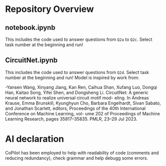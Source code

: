 # Repository Overview

## notebook.ipynb

This includes the code used to answer questions from `Q2a` to `Q2c`. Select task number at the beginning and run!

## CircuitNet.ipynb

This includes the code used to answer questions from `Q2d`. Select task number at the beginning and run!
Model is inspired by work from:

-Yansen Wang, Xinyang Jiang, Kan Ren, Caihua Shan, Xufang Luo, Dongqi Han, Kaitao Song, Yifei
Shen, and Dongsheng Li. CircuitNet: A generic neural network to realize universal circuit motif mod-
eling. In Andreas Krause, Emma Brunskill, Kyunghyun Cho, Barbara Engelhardt, Sivan Sabato, and
Jonathan Scarlett, editors, Proceedings of the 40th International Conference on Machine Learning, vol-
ume 202 of Proceedings of Machine Learning Research, pages 35817–35835. PMLR, 23–29 Jul 2023.


# AI declaration

CoPilot has been employed to help with readability of code (comments and reducing redundancy), check grammar and help debugg some errors. 
